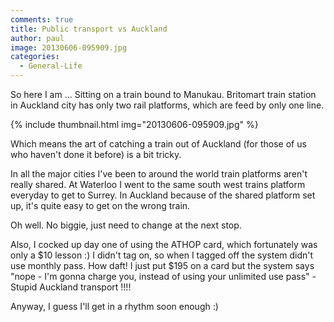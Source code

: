 ```yaml
---
comments: true
title: Public transport vs Auckland
author: paul
image: 20130606-095909.jpg
categories:
  - General-Life
---
```

So here I am &#8230; Sitting on a train bound to Manukau. Britomart train station in Auckland city has only two rail platforms, which are feed by only one line.


{% include thumbnail.html img="20130606-095909.jpg" %}

Which means the art of catching a train out of Auckland (for those of us who haven't done it before) is a bit tricky.

In all the major cities I've been to around the world train platforms aren't really shared. At Waterloo I went to the same south west trains platform everyday to get to Surrey. In Auckland because of the shared platform set up, it's quite easy to get on the wrong train.

Oh well. No biggie, just need to change at the next stop.

Also, I cocked up day one of using the ATHOP card, which fortunately was only a $10 lesson :) I didn't tag on, so when I tagged off the system didn't use monthly pass. How daft! I just put $195 on a card but the system says "nope - I'm gonna charge you, instead of using your unlimited use pass" - Stupid Auckland transport !!!!

Anyway, I guess I'll get in a rhythm soon enough :)
